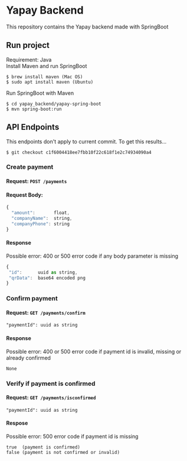 # Yapay Backend
This repository contains the Yapay backend made with SpringBoot

## Run project
Requirement: Java <br>
Install Maven and run SpringBoot
```
$ brew install maven (Mac OS)
$ sudo apt install maven (Ubuntu)
```
Run SpringBoot with Maven
```
$ cd yapay_backend/yapay-spring-boot
$ mvn spring-boot:run
```

## API Endpoints
This endpoints don't apply to current commit. To get this results...
```
$ git checkout c1f6004418ee7fbb10f22c618f1e2c74934090a4
```

### Create payment
#### Request: ```POST /payments```
#### Request Body: 
```js
{
  "amount":       float,
  "companyName":  string,
  "companyPhone": string
}
 ```
 #### Response
Possible error: 400 or 500 error code if any body parameter is missing
 ```js
{
  "id":      uuid as string,
  "qrData":  base64 encoded png
}
 ```

### Confirm payment
#### Request: ```GET /payments/confirm```
```
"paymentId": uuid as string
```

#### Response
Possible error: 400 or 500 error code if payment id is invalid, missing or already confirmed
```
None
```

### Verify if payment is confirmed
#### Request: ```GET /payments/isconfirmed```
```
"paymentId": uuid as string
```

#### Respose
Possible error: 500 error code if payment id is missing <br>
```
true  (payment is confirmed)
false (payment is not confirmed or invalid)
```

